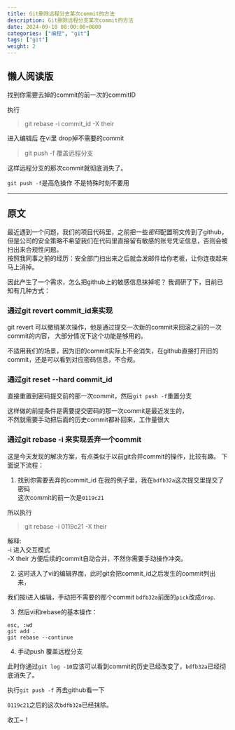 ```yaml
---
title: Git删除远程分支某次commit的方法
description: Git删除远程分支某次commit的方法
date: 2024-09-18 08:00:00+0800
categories: ["编程", "git"]
tags: ["git"]
weight: 2
---
```



## 懒人阅读版

找到你需要去掉的commit的前一次的commitID

执行 
> git rebase -i commit_id -X their

进入编辑后 在vi里 drop掉不需要的commit

> git push -f 覆盖远程分支

这样远程分支的那次commit就彻底消失了。

`git push -f`是高危操作 不是特殊时刻不要用

-----

## 原文
最近遇到一个问题，我们的项目代码里，之前把一些*密码*配置明文传到了github，  
但是公司的安全策略不希望我们在代码里直接留有敏感的账号凭证信息，否则会被扫出来合规性问题。  
按照我同事之前的经历：安全部门扫出来之后就会发邮件给你老板，让你连夜起来马上消掉。

因此产生了一个需求，怎么把github上的敏感信息抹掉呢？ 我调研了下，目前已知有几种方式：

### 通过git revert commit_id来实现
git revert 可以撤销某次操作，他是通过提交一次新的commit来回滚之前的一次commit的内容，
大部分情况下这个功能是够用的。

不适用我们的场景，因为旧的commit实际上不会消失，在github直接打开旧的commit，还是可以看到对应密码信息，不合规。

### 通过git reset --hard commit_id
直接重置到密码提交前的那一次commit，然后`git push -f`重置分支

这样做的前提条件是需要提交密码的那一次commit是最近发生的，  
不然就需要手动把后面的历史commit都补回来，工作量很大

### 通过git rebase -i 来实现丢弃一个commit
这是今天发现的解决方案，有点类似于以前git合并commit的操作，比较有趣。
下面说下流程：

1. 找到你需要丢弃的commit_id
在我的例子里，我在`bdfb32a`这次提交里提交了密码  
这次commit的前一次是`0119c21`

所以执行 
> git rebase -i 0119c21 -X their

解释:  
-i 进入交互模式  
-X their 方便后续的commit自动合并，不然你需要手动操作冲突。  

2. 这时进入了vi的编辑界面，此时git会把commit_id之后发生的commit列出来，

我们按i进入编辑，手动把不需要的那个commit `bdfb32a`前面的`pick`改成`drop`.

3. 然后vi和rebase的基本操作：
```
esc, :wd
git add .
git rebase --continue
```

4. 手动push 覆盖远程分支

此时你通过`git log -10`应该可以看到commit的历史已经改变了，`bdfb32a`已经彻底消失了。

执行`git push -f` 再去github看一下 

`0119c21`之后的这次`bdfb32a`已经抹除。

收工~！